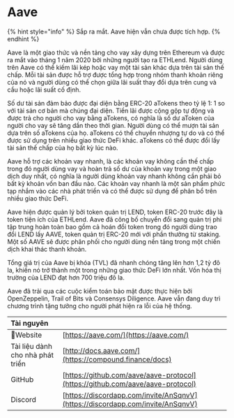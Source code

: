 # Aave

{% hint style="info" %}
Sắp ra mắt. Aave hiện vẫn chưa được tích hợp.
{% endhint %}

Aave là một giao thức và nền tảng cho vay xây dựng trên Ethereum và được ra mắt vào tháng 1 năm 2020 bởi những người tạo ra ETHLend. Người dùng trên Aave có thể kiếm lãi kép hoặc vay một tài sản khác dựa trên tài sản thế chấp. Mỗi tài sản được hỗ trợ được tổng hợp trong nhóm thanh khoản riêng của nó và người dùng có thể chọn giữa lãi suất thay đổi dựa trên cung và cầu hoặc lãi suất cố định.

Số dư tài sản đảm bảo được đại diện bằng ERC-20 aTokens theo tỷ lệ 1: 1 so với tài sản cơ bản mà chúng đại diện. Tiền lãi được cộng gộp tự động và được trả cho người cho vay bằng aTokens, có nghĩa là số dư aToken của người cho vay sẽ tăng dần theo thời gian. Người dùng có thể mượn tài sản dựa trên số aTokens của họ. aTokens có thể chuyển nhượng tự do và có thể được sử dụng trên nhiều giao thức DeFi khác. aTokens có thể được đổi lấy tài sản thế chấp của họ bất kỳ lúc nào.

Aave hỗ trợ các khoản vay nhanh, là các khoản vay không cần thế chấp trong đó người dùng vay và hoàn trả số dư của khoản vay trong một giao dịch duy nhất, có nghĩa là người dùng khoản vay nhanh không cần phải bỏ bất kỳ khoản vốn ban đầu nào. Các khoản vay nhanh là một sản phẩm phức tạp nhắm vào các nhà phát triển và có thể được sử dụng để phân bổ trên nhiều giao thức DeFi.

Aave hiện được quản lý bởi token quản trị LEND, token ERC-20 trước đây là token tiện ích của ETHLend. Aave đã công bố chuyển đổi sang quản trị phi tập trung hoàn toàn bao gồm cả hoán đổi token trong đó người dùng trao đổi LEND lấy AAVE, token quản trị ERC-20 mới với phần thưởng từ staking. Một số AAVE sẽ được phân phối cho người dùng nền tảng trong một chiến dịch khai thác thanh khoản.

Tổng giá trị của Aave bị khóa (TVL) đã nhanh chóng tăng lên hơn 1,2 tỷ đô la, khiến nó trở thành một trong những giao thức DeFi lớn nhất. Vốn hóa thị trường của LEND đạt hơn 700 triệu đô la.

Aave đã trải qua các cuộc kiểm toán bảo mật được thực hiện bởi OpenZeppelin, Trail of Bits và Consensys Diligence. Aave vẫn đang duy trì chương trình tặng tưởng cho người phát hiện ra lỗi của hệ thống.

| Tài nguyên                       |                                                                                |
|:-------------------------------- |:------------------------------------------------------------------------------ |
| Website                         | [https://aave.com/](https://aave.com/)                                         |
| Tài liệu dành cho nhà phát triển | [http://docs.aave.com/](https://compound.finance/docs)                         |
| GitHub                           | [https://github.com/aave/aave-protocol](https://github.com/aave/aave-protocol) |
| Discord                          | [https://discordapp.com/invite/AnSqnvV](https://discordapp.com/invite/AnSqnvV) |

